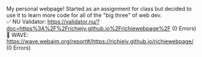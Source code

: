 My personal webpage! Started as an assignment for class but decided to use it to learn more code for all of the "big three" of web dev. <br>
✅ NU Validator: https://validator.nu/?doc=https%3A%2F%2Frichiejy.github.io%2Frichiewebpage%2F (0 Errors) <br>
👋 WAVE: https://wave.webaim.org/report#/https://richiejy.github.io/richiewebpage/ (0 Errors)
